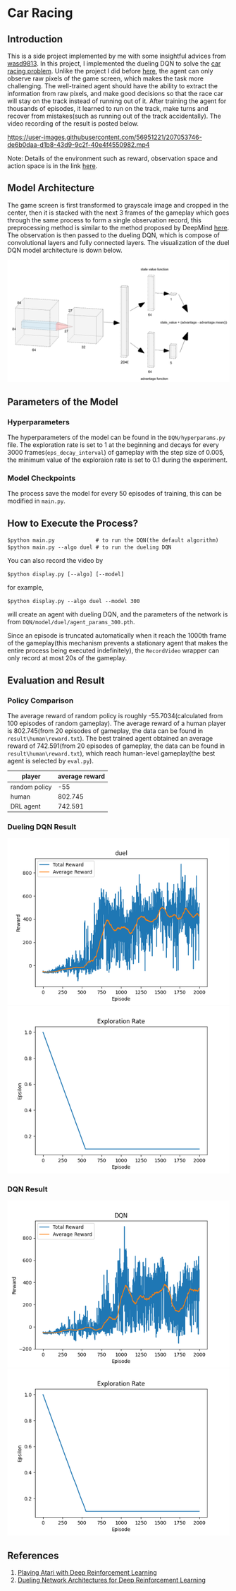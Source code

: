 # Car Racing

## Introduction

This is a side project implemented by me with some insightful advices from [wasd9813](https://github.com/wasd9813). In this project, I implemented the dueling DQN to solve the [car racing problem](https://www.gymlibrary.dev/environments/box2d/car_racing/#car-racing). Unlike the project I did before [here](https://github.com/b06b01073/classic-control), the agent can only observe raw pixels of the game screen, which makes the task more challenging. The well-trained agent should have the ability to extract the information from raw pixels, and make good decisions so that the race car will stay on the track instead of running out of it. After training the agent for thousands of episodes, it learned to run on the track, make turns and recover from mistakes(such as running out of the track accidentally). The video recording of the result is posted below.


https://user-images.githubusercontent.com/56951221/207053746-de6b0daa-d1b8-43d9-9c2f-40e4f4550982.mp4


Note: Details of the environment such as reward, observation space and action space is in the link [here](https://www.gymlibrary.dev/environments/box2d/car_racing/#car-racing). 

## Model Architecture
The game screen is first transformed to grayscale image and cropped in the center, then it is stacked with the next 3 frames of the gameplay which goes through the same process to form a single observation record, this preprocessing method is similar to the method proposed by DeepMind [here](https://arxiv.org/pdf/1312.5602.pdf). The observation is then passed to the dueling DQN, which is compose of convolutional layers and fully connected layers. The visualization of the duel DQN model architecture is down below.

![Model architecture](https://github.com/b06b01073/atari/blob/master/image/model.png)

## Parameters of the Model

### Hyperparameters
The hyperparameters of the model can be found in the `DQN/hyperparams.py` file. The exploration rate is set to 1 at the beginning and decays for every 3000 frames(`eps_decay_interval`) of gameplay with the step size of 0.005, the minimum value of the exploraion rate is set to 0.1 during the experiment.

### Model Checkpoints
The process save the model for every 50 episodes of training, this can be modified in `main.py`.


## How to Execute the Process?
```
$python main.py             # to run the DQN(the default algorithm)
$python main.py --algo duel # to run the dueling DQN
```
You can also record the video by
```
$python display.py [--algo] [--model]
```
for example,
```
$python display.py --algo duel --model 300
```
will create an agent with dueling DQN, and the parameters of the network is from `DQN/model/duel/agent_params_300.pth`.


Since an episode is truncated automatically when it reach the 1000th frame of the gameplay(this mechanism prevents a stationary agent that makes the entire process being executed indefinitely), the `RecordVideo` wrapper can only record at most 20s of the gameplay.

## Evaluation and Result

### Policy Comparison
The average reward of random policy is roughly -55.7034(calculated from 100 episodes of random gameplay). The average reward of a human player is 802.745(from 20 episodes of gameplay, the data can be found in `result\human\reward.txt`). The best trained agent obtained an average reward of 742.591(from 20 episodes of gameplay, the data can be found in `result\human\reward.txt`), which reach human-level gameplay(the best agent is selected by `eval.py`).

|  player   | average reward  |
|  ----  | ----  |
| random policy | -55 |
| human  | 802.745 |
| DRL agent  | 742.591 |

### Dueling DQN Result
![Dueling DQN reward](https://github.com/b06b01073/atari/blob/master/result/duel/reward.png)
![eps](https://github.com/b06b01073/atari/blob/master/result/duel/eps.png)

### DQN Result
![DQN reward](https://github.com/b06b01073/atari/blob/master/result/DQN/reward.png)
![eps](https://github.com/b06b01073/atari/blob/master/result/DQN/eps.png)

## References
1. [Playing Atari with Deep Reinforcement Learning](https://arxiv.org/pdf/1312.5602.pdf?source=post_page)
2. [Dueling Network Architectures for Deep Reinforcement Learning](https://arxiv.org/pdf/1511.06581.pdf)
